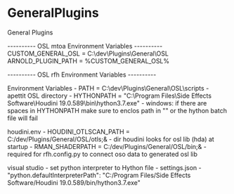 # GeneralPlugins
General Plugins

---------- OSL mtoa Environment Variables ----------
CUSTOM_GENERAL_OSL = C:\dev\Plugins\General\OSL
ARNOLD_PLUGIN_PATH = %CUSTOM_GENERAL_OSL%

---------- OSL rfh Environment Variables ----------

Environment Variables
	- PATH = C:\dev\Plugins\General\OSL\scripts
		- apettit OSL directory
	- HYTHONPATH = "C:\Program Files\Side Effects Software\Houdini 19.0.589\bin\hython3.7.exe"
		- windows: if there are spaces in HYTHONPATH make sure to enclos path in "" or the hython batch file will fail

houdini.env
	- HOUDINI_OTLSCAN_PATH = C:/dev/Plugins/General/OSL/otls;&
		- dir houdini looks for osl lib (hda) at startup
	- RMAN_SHADERPATH = C:/dev/Plugins/General/OSL/bin;&
		- required for rfh.config.py to connect oso data to generated osl lib

visual studio
	- set python interpreter to Hython file
	- settings.json
	    - "python.defaultInterpreterPath": "C:/Program Files/Side Effects Software/Houdini 19.0.589/bin/hython3.7.exe"